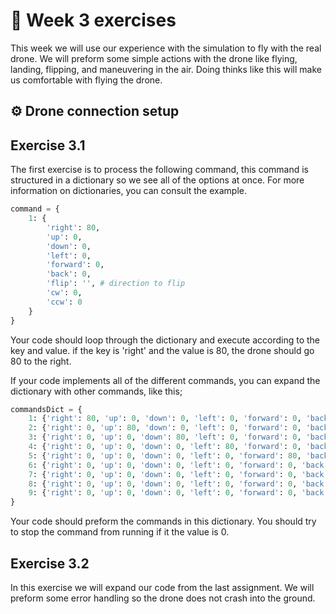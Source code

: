 # :pencil: Week 3 exercises 
This week we will use our experience with the simulation to fly with the real drone. 
We will preform some simple actions with the drone like flying, landing, flipping, and maneuvering in the air. 
Doing thinks like this will make us comfortable with flying the drone.

## :gear: Drone connection setup

## Exercise 3.1

The first exercise is to process the following command, this command is structured in a dictionary so we see all of the options at once. For more information on dictionaries, you can consult the example.

```python
command = {
    1: {
        'right': 80,
        'up': 0,
        'down': 0,
        'left': 0,
        'forward': 0,
        'back': 0,
        'flip': '', # direction to flip
        'cw': 0,
        'ccw': 0
    }
}
```

Your code should loop through the dictionary and execute according to the key and value. if the key is 'right' and the value is 80, the drone should go 80 to the right.

If your code implements all of the different commands, you can expand the dictionary with other commands, like this;

```python
commandsDict = {
    1: {'right': 80, 'up': 0, 'down': 0, 'left': 0, 'forward': 0, 'back': 0, 'flip': '', 'cw': 0, 'ccw': 0},
    2: {'right': 0, 'up': 80, 'down': 0, 'left': 0, 'forward': 0, 'back': 0, 'flip': '', 'cw': 0, 'ccw': 0},
    3: {'right': 0, 'up': 0, 'down': 80, 'left': 0, 'forward': 0, 'back': 0, 'flip': '', 'cw': 0, 'ccw': 0},
    4: {'right': 0, 'up': 0, 'down': 0, 'left': 80, 'forward': 0, 'back': 0, 'flip': '', 'cw': 0, 'ccw': 0},
    5: {'right': 0, 'up': 0, 'down': 0, 'left': 0, 'forward': 80, 'back': 0, 'flip': '', 'cw': 0, 'ccw': 0},
    6: {'right': 0, 'up': 0, 'down': 0, 'left': 0, 'forward': 0, 'back': 80, 'flip': '', 'cw': 0, 'ccw': 0},
    7: {'right': 0, 'up': 0, 'down': 0, 'left': 0, 'forward': 0, 'back': 0, 'flip': 'r', 'cw': 0, 'ccw': 0},
    8: {'right': 0, 'up': 0, 'down': 0, 'left': 0, 'forward': 0, 'back': 0, 'flip': '', 'cw': 80, 'ccw': 0},
    9: {'right': 0, 'up': 0, 'down': 0, 'left': 0, 'forward': 0, 'back': 0, 'flip': '', 'cw': 0, 'ccw': 80}
}
```

Your code should preform the commands in this dictionary. You should try to stop the command from running if it the value is 0.

## Exercise 3.2

In this exercise we will expand our code from the last assignment. We will preform some error handling so the drone does not crash into the ground.
